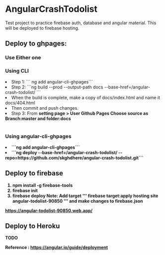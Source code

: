 # AngularCrashTodolist

Test project to practice firebase auth, database and angular material.
This will be deployed to firebase hosting.

## Deploy to ghpages:

### <strong> Use Either one </strong>

### Using CLI

<li>Step 1: ``` ng add angular-cli-ghpages``` </li>
<li>Step 2: ```ng build --prod --output-path docs --base-href=/angular-crash-todolist/ ```</li>
<li>When the build is complete, make a copy of docs/index.html and name it docs/404.html</li>
<li>Then commit and push changes.</li>
<li>Step 3: From <strong>setting<strong> page > User Github Pages Choose source as Branch:master and folder:docs</li>
<br>

### Using angular-cli-ghpages

<li>```ng add angular-cli-ghpages```</li>
<li>```ng deploy --base-href=/angular-crash-todolist/  --repo=https://github.com/skghdhere/angular-crash-todolist.git```</li>

## Deploy to firebase

1. npm install -g firebase-tools
2. firebase init
3. firebase deploy
   Note: Add target ''' firebase target:apply hosting site angular-todolist-90850 ''' and make changes to firebase.json

https://angular-todolist-90850.web.app/

## Deploy to Heroku

TODO

Reference : https://angular.io/guide/deployment
